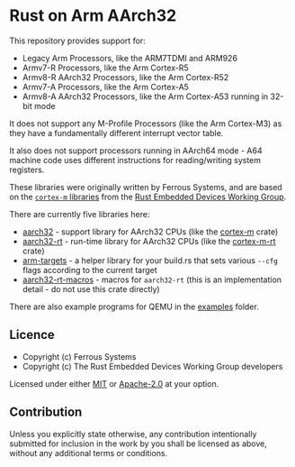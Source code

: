 # Rust on Arm AArch32

This repository provides support for:

* Legacy Arm Processors, like the ARM7TDMI and ARM926
* Armv7-R Processors, like the Arm Cortex-R5
* Armv8-R AArch32 Processors, like the Arm Cortex-R52
* Armv7-A Processors, like the Arm Cortex-A5
* Armv8-A AArch32 Processors, like the Arm Cortex-A53 running in 32-bit mode

It does not support any M-Profile Processors (like the Arm Cortex-M3) as they
have a fundamentally different interrupt vector table.

It also does not support processors running in AArch64 mode - A64 machine code
uses different instructions for reading/writing system registers.

These libraries were originally written by Ferrous Systems, and are based on the
[`cortex-m` libraries] from the [Rust Embedded Devices Working Group].

[`cortex-m` libraries]: https://github.com/rust-embedded/cortex-m
[Rust Embedded Devices Working Group]: https://github.com/rust-embedded

There are currently five libraries here:

* [aarch32](./aarch32/) - support library for AArch32 CPUs (like the [cortex-m] crate)
* [aarch32-rt](./aarch32-rt/) - run-time library for AArch32 CPUs (like the [cortex-m-rt] crate)
* [arm-targets](./arm-targets/) - a helper library for your build.rs that sets various `--cfg` flags according to the current target
* [aarch32-rt-macros](./aarch32-rt-macros/) - macros for `aarch32-rt` (this is an implementation detail - do not use this crate directly)

There are also example programs for QEMU in the [examples](./examples/) folder.

[cortex-m]: https://crates.io/crates/cortex-m
[cortex-m-rt]: https://crates.io/crates/cortex-m-rt

## Licence

* Copyright (c) Ferrous Systems
* Copyright (c) The Rust Embedded Devices Working Group developers

Licensed under either [MIT](./LICENSE-MIT) or [Apache-2.0](./LICENSE-APACHE) at
your option.

## Contribution

Unless you explicitly state otherwise, any contribution intentionally submitted
for inclusion in the work by you shall be licensed as above, without any
additional terms or conditions.
